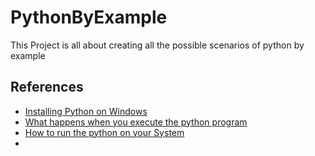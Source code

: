 # PythonByExample
This Project is all about creating all the possible scenarios of python by example

## References 
* [Installing Python on Windows](https://python.direct/2020/02/11/how-to-install-python-on-windows/)
* [What happens when you execute the python program](https://python.direct/2020/02/11/what-will-happen-when-you-run-the-python-program/)
* [How to run the python on your System](https://python.direct/2020/02/12/how-to-run-python-program-on-your-system/)
* 
